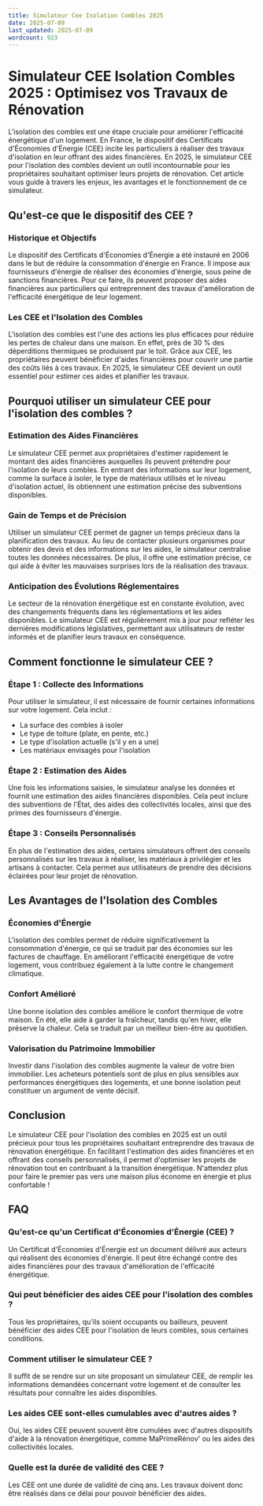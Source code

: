 ```yaml
---
title: Simulateur Cee Isolation Combles 2025
date: 2025-07-09
last_updated: 2025-07-09
wordcount: 923
---
```


# Simulateur CEE Isolation Combles 2025 : Optimisez vos Travaux de Rénovation

L'isolation des combles est une étape cruciale pour améliorer l'efficacité énergétique d'un logement. En France, le dispositif des Certificats d'Économies d'Énergie (CEE) incite les particuliers à réaliser des travaux d'isolation en leur offrant des aides financières. En 2025, le simulateur CEE pour l'isolation des combles devient un outil incontournable pour les propriétaires souhaitant optimiser leurs projets de rénovation. Cet article vous guide à travers les enjeux, les avantages et le fonctionnement de ce simulateur.

## Qu'est-ce que le dispositif des CEE ?

### Historique et Objectifs

Le dispositif des Certificats d'Économies d'Énergie a été instauré en 2006 dans le but de réduire la consommation d'énergie en France. Il impose aux fournisseurs d'énergie de réaliser des économies d'énergie, sous peine de sanctions financières. Pour ce faire, ils peuvent proposer des aides financières aux particuliers qui entreprennent des travaux d'amélioration de l'efficacité énergétique de leur logement.

### Les CEE et l'Isolation des Combles

L'isolation des combles est l'une des actions les plus efficaces pour réduire les pertes de chaleur dans une maison. En effet, près de 30 % des déperditions thermiques se produisent par le toit. Grâce aux CEE, les propriétaires peuvent bénéficier d'aides financières pour couvrir une partie des coûts liés à ces travaux. En 2025, le simulateur CEE devient un outil essentiel pour estimer ces aides et planifier les travaux.

## Pourquoi utiliser un simulateur CEE pour l'isolation des combles ?

### Estimation des Aides Financières

Le simulateur CEE permet aux propriétaires d'estimer rapidement le montant des aides financières auxquelles ils peuvent prétendre pour l'isolation de leurs combles. En entrant des informations sur leur logement, comme la surface à isoler, le type de matériaux utilisés et le niveau d'isolation actuel, ils obtiennent une estimation précise des subventions disponibles.

### Gain de Temps et de Précision

Utiliser un simulateur CEE permet de gagner un temps précieux dans la planification des travaux. Au lieu de contacter plusieurs organismes pour obtenir des devis et des informations sur les aides, le simulateur centralise toutes les données nécessaires. De plus, il offre une estimation précise, ce qui aide à éviter les mauvaises surprises lors de la réalisation des travaux.

### Anticipation des Évolutions Réglementaires

Le secteur de la rénovation énergétique est en constante évolution, avec des changements fréquents dans les réglementations et les aides disponibles. Le simulateur CEE est régulièrement mis à jour pour refléter les dernières modifications législatives, permettant aux utilisateurs de rester informés et de planifier leurs travaux en conséquence.

## Comment fonctionne le simulateur CEE ?

### Étape 1 : Collecte des Informations

Pour utiliser le simulateur, il est nécessaire de fournir certaines informations sur votre logement. Cela inclut :

- La surface des combles à isoler
- Le type de toiture (plate, en pente, etc.)
- Le type d'isolation actuelle (s'il y en a une)
- Les matériaux envisagés pour l'isolation

### Étape 2 : Estimation des Aides

Une fois les informations saisies, le simulateur analyse les données et fournit une estimation des aides financières disponibles. Cela peut inclure des subventions de l'État, des aides des collectivités locales, ainsi que des primes des fournisseurs d'énergie.

### Étape 3 : Conseils Personnalisés

En plus de l'estimation des aides, certains simulateurs offrent des conseils personnalisés sur les travaux à réaliser, les matériaux à privilégier et les artisans à contacter. Cela permet aux utilisateurs de prendre des décisions éclairées pour leur projet de rénovation.

## Les Avantages de l'Isolation des Combles

### Économies d'Énergie

L'isolation des combles permet de réduire significativement la consommation d'énergie, ce qui se traduit par des économies sur les factures de chauffage. En améliorant l'efficacité énergétique de votre logement, vous contribuez également à la lutte contre le changement climatique.

### Confort Amélioré

Une bonne isolation des combles améliore le confort thermique de votre maison. En été, elle aide à garder la fraîcheur, tandis qu'en hiver, elle préserve la chaleur. Cela se traduit par un meilleur bien-être au quotidien.

### Valorisation du Patrimoine Immobilier

Investir dans l'isolation des combles augmente la valeur de votre bien immobilier. Les acheteurs potentiels sont de plus en plus sensibles aux performances énergétiques des logements, et une bonne isolation peut constituer un argument de vente décisif.

## Conclusion

Le simulateur CEE pour l'isolation des combles en 2025 est un outil précieux pour tous les propriétaires souhaitant entreprendre des travaux de rénovation énergétique. En facilitant l'estimation des aides financières et en offrant des conseils personnalisés, il permet d'optimiser les projets de rénovation tout en contribuant à la transition énergétique. N'attendez plus pour faire le premier pas vers une maison plus économe en énergie et plus confortable !

## FAQ

### Qu'est-ce qu'un Certificat d'Économies d'Énergie (CEE) ?

Un Certificat d'Économies d'Énergie est un document délivré aux acteurs qui réalisent des économies d'énergie. Il peut être échangé contre des aides financières pour des travaux d'amélioration de l'efficacité énergétique.

### Qui peut bénéficier des aides CEE pour l'isolation des combles ?

Tous les propriétaires, qu'ils soient occupants ou bailleurs, peuvent bénéficier des aides CEE pour l'isolation de leurs combles, sous certaines conditions.

### Comment utiliser le simulateur CEE ?

Il suffit de se rendre sur un site proposant un simulateur CEE, de remplir les informations demandées concernant votre logement et de consulter les résultats pour connaître les aides disponibles.

### Les aides CEE sont-elles cumulables avec d'autres aides ?

Oui, les aides CEE peuvent souvent être cumulées avec d'autres dispositifs d'aide à la rénovation énergétique, comme MaPrimeRénov' ou les aides des collectivités locales.

### Quelle est la durée de validité des CEE ?

Les CEE ont une durée de validité de cinq ans. Les travaux doivent donc être réalisés dans ce délai pour pouvoir bénéficier des aides.